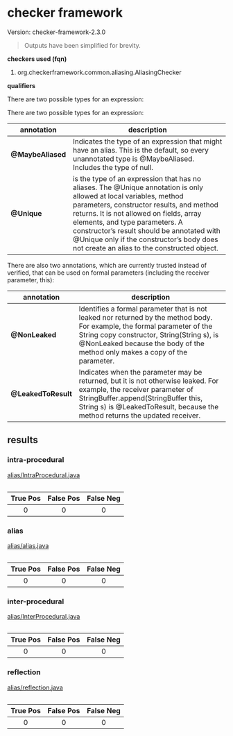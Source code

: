 # checker framework

Version: checker-framework-2.3.0

> Outputs have been simplified for brevity.

**checkers used (fqn)**

1. org.checkerframework.common.aliasing.AliasingChecker

**qualifiers**

There are two possible types for an expression:


There are two possible types for an expression:

| annotation | description |
| --- | --- |
| **@MaybeAliased** | Indicates the type of an expression that might have an alias. This is the default, so every unannotated type is @MaybeAliased. Includes the type of null. |
| **@Unique** | is the type of an expression that has no aliases. The @Unique annotation is only allowed at local variables, method parameters, constructor results, and method returns. It is not allowed on fields, array elements, and type parameters. A constructor’s result should be annotated with @Unique only if the constructor’s body does not create an alias to the constructed object. |

There are also two annotations, which are currently trusted instead of verified, that can 
be used on formal parameters (including the receiver parameter, this):

| annotation | description |
| --- | --- |
| **@NonLeaked** | Identifies a formal parameter that is not leaked nor returned by the method body. For example, the formal parameter of the String copy constructor, String(String s), is @NonLeaked because the body of the method only makes a copy of the parameter. |
| **@LeakedToResult** | Indicates when the parameter may be returned, but it is not otherwise leaked. For example, the receiver parameter of StringBuffer.append(StringBuffer this, String s) is @LeakedToResult, because the method returns the updated receiver. |

## results

### intra-procedural

[alias/IntraProcedural.java](https://github.com/michaelemery/staticanalysis/blob/master/checker/alias/IntraProcedural.java)

```

```

| True Pos | False Pos | False Neg |
| :---: | :---: | :---: |
| 0 | 0 | 0 |

### alias

[alias/alias.java](https://github.com/michaelemery/staticanalysis/blob/master/checker/alias/alias.java)

```

```

| True Pos | False Pos | False Neg |
| :---: | :---: | :---: |
| 0 | 0 | 0 |

### inter-procedural

[alias/InterProcedural.java](https://github.com/michaelemery/staticanalysis/blob/master/checker/alias/InterProcedural.java)


```

```

| True Pos | False Pos | False Neg |
| :---: | :---: | :---: |
| 0 | 0 | 0 |

### reflection

[alias/reflection.java](https://github.com/michaelemery/staticanalysis/blob/master/checker/alias/reflection.java)

```

```

| True Pos | False Pos | False Neg |
| :---: | :---: | :---: |
| 0 | 0 | 0 |
